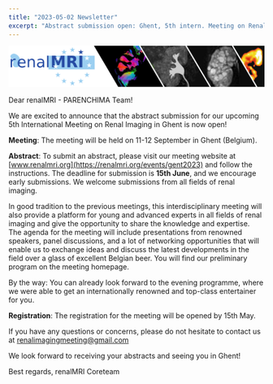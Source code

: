 ```yaml
---
title: "2023-05-02 Newsletter"
excerpt: "Abstract submission open: Ghent, 5th intern. Meeting on Renal Imaging."
---
```


![image-center](/assets/images/header_renalMRI_right.png)

Dear renalMRI - PARENCHIMA Team!

We are excited to announce that the abstract submission for our upcoming 5th International Meeting on Renal Imaging in Ghent is now open!

**Meeting**: The meeting will be held on 11-12 September in Ghent (Belgium).

**Abstract**: To submit an abstract, please visit our meeting website at [www.renalmri.org](https://renalmri.org/events/gent2023) and follow the instructions. The deadline for submission is **15th June**, and we encourage early submissions. We welcome submissions from all fields of renal imaging.

In good tradition to the previous meetings, this interdisciplinary meeting will also provide a platform for young and advanced experts in all fields of renal imaging and give the opportunity to share the knowledge and expertise. The agenda for the meeting will include presentations from renowned speakers, panel discussions, and a lot of networking opportunities that will enable us to exchange ideas and discuss the latest developments in the field over a glass of excellent Belgian beer. You will find our preliminary program on the meeting homepage. 

By the way: You can already look forward to the evening programme, where we were able to get an internationally renowned and top-class entertainer for you.

**Registration**: The registration for the meeting will be opened by 15th May. 

If you have any questions or concerns, please do not hesitate to contact us at [renalimagingmeeting@gmail.com](mailto:renalimagingmeeting@gmail.com)

We look forward to receiving your abstracts and seeing you in Ghent!

Best regards,
renalMRI Coreteam
